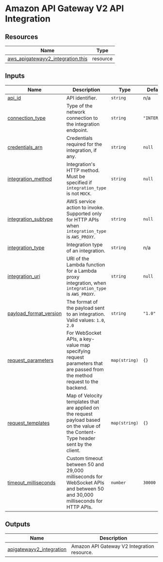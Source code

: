 # Amazon API Gateway V2 API Integration

## Resources

| Name | Type |
|------|------|
| [aws_apigatewayv2_integration.this](https://registry.terraform.io/providers/hashicorp/aws/latest/docs/resources/apigatewayv2_integration) | resource |

## Inputs

| Name | Description | Type | Default | Required |
|------|-------------|------|---------|:--------:|
| <a name="input_api_id"></a> [api\_id](#input\_api\_id) | API identifier. | `string` | n/a | yes |
| <a name="input_connection_type"></a> [connection\_type](#input\_connection\_type) | Type of the network connection to the integration endpoint. | `string` | `"INTERNET"` | no |
| <a name="input_credentials_arn"></a> [credentials\_arn](#input\_credentials\_arn) | Credentials required for the integration, if any. | `string` | `null` | no |
| <a name="input_integration_method"></a> [integration\_method](#input\_integration\_method) | Integration's HTTP method. Must be specified if `integration_type` is not `MOCK`. | `string` | `null` | no |
| <a name="input_integration_subtype"></a> [integration\_subtype](#input\_integration\_subtype) | AWS service action to invoke. Supported only for HTTP APIs when `integration_type` is `AWS_PROXY`. | `string` | `null` | no |
| <a name="input_integration_type"></a> [integration\_type](#input\_integration\_type) | Integration type of an integration. | `string` | n/a | yes |
| <a name="input_integration_uri"></a> [integration\_uri](#input\_integration\_uri) | URI of the Lambda function for a Lambda proxy integration, when `integration_type` is `AWS_PROXY`. | `string` | `null` | no |
| <a name="input_payload_format_version"></a> [payload\_format\_version](#input\_payload\_format\_version) | The format of the payload sent to an integration. Valid values: `1.0`, `2.0` | `string` | `"1.0"` | no |
| <a name="input_request_parameters"></a> [request\_parameters](#input\_request\_parameters) | For WebSocket APIs, a key-value map specifying request parameters that are passed from the method request to the backend. | `map(string)` | `{}` | no |
| <a name="input_request_templates"></a> [request\_templates](#input\_request\_templates) | Map of Velocity templates that are applied on the request payload based on the value of the Content-Type header sent by the client. | `map(string)` | `{}` | no |
| <a name="input_timeout_milliseconds"></a> [timeout\_milliseconds](#input\_timeout\_milliseconds) | Custom timeout between 50 and 29,000 milliseconds for WebSocket APIs and between 50 and 30,000 milliseconds for HTTP APIs. | `number` | `30000` | no |

## Outputs

| Name | Description |
|------|-------------|
| <a name="output_apigatewayv2_integration"></a> [apigatewayv2\_integration](#output\_apigatewayv2\_integration) | Amazon API Gateway V2 Integration resource. |
